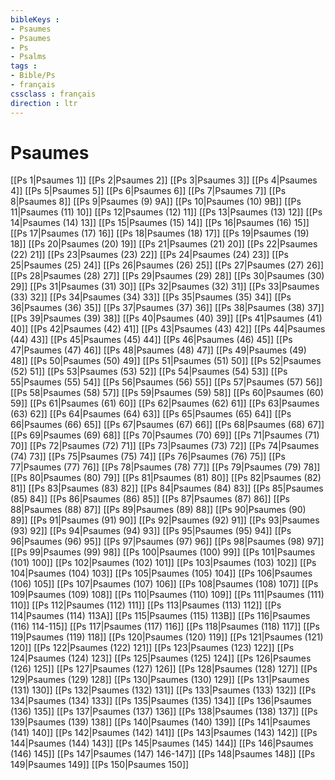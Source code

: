 ```yaml
---
bibleKeys : 
- Psaumes
- Psaumes
- Ps
- Psalms
tags : 
- Bible/Ps
- français
cssclass : français
direction : ltr
---
```


# Psaumes

[[Ps 1|Psaumes 1]]
[[Ps 2|Psaumes 2]]
[[Ps 3|Psaumes 3]]
[[Ps 4|Psaumes 4]]
[[Ps 5|Psaumes 5]]
[[Ps 6|Psaumes 6]]
[[Ps 7|Psaumes 7]]
[[Ps 8|Psaumes 8]]
[[Ps 9|Psaumes (9) 9A]]
[[Ps 10|Psaumes (10) 9B]]
[[Ps 11|Psaumes (11) 10]]
[[Ps 12|Psaumes (12) 11]]
[[Ps 13|Psaumes (13) 12]]
[[Ps 14|Psaumes (14) 13]]
[[Ps 15|Psaumes (15) 14]]
[[Ps 16|Psaumes (16) 15]]
[[Ps 17|Psaumes (17) 16]]
[[Ps 18|Psaumes (18) 17]]
[[Ps 19|Psaumes (19) 18]]
[[Ps 20|Psaumes (20) 19]]
[[Ps 21|Psaumes (21) 20]]
[[Ps 22|Psaumes (22) 21]]
[[Ps 23|Psaumes (23) 22]]
[[Ps 24|Psaumes (24) 23]]
[[Ps 25|Psaumes (25) 24]]
[[Ps 26|Psaumes (26) 25]]
[[Ps 27|Psaumes (27) 26]]
[[Ps 28|Psaumes (28) 27]]
[[Ps 29|Psaumes (29) 28]]
[[Ps 30|Psaumes (30) 29]]
[[Ps 31|Psaumes (31) 30]]
[[Ps 32|Psaumes (32) 31]]
[[Ps 33|Psaumes (33) 32]]
[[Ps 34|Psaumes (34) 33]]
[[Ps 35|Psaumes (35) 34]]
[[Ps 36|Psaumes (36) 35]]
[[Ps 37|Psaumes (37) 36]]
[[Ps 38|Psaumes (38) 37]]
[[Ps 39|Psaumes (39) 38]]
[[Ps 40|Psaumes (40) 39]]
[[Ps 41|Psaumes (41) 40]]
[[Ps 42|Psaumes (42) 41]]
[[Ps 43|Psaumes (43) 42]]
[[Ps 44|Psaumes (44) 43]]
[[Ps 45|Psaumes (45) 44]]
[[Ps 46|Psaumes (46) 45]]
[[Ps 47|Psaumes (47) 46]]
[[Ps 48|Psaumes (48) 47]]
[[Ps 49|Psaumes (49) 48]]
[[Ps 50|Psaumes (50) 49]]
[[Ps 51|Psaumes (51) 50]]
[[Ps 52|Psaumes (52) 51]]
[[Ps 53|Psaumes (53) 52]]
[[Ps 54|Psaumes (54) 53]]
[[Ps 55|Psaumes (55) 54]]
[[Ps 56|Psaumes (56) 55]]
[[Ps 57|Psaumes (57) 56]]
[[Ps 58|Psaumes (58) 57]]
[[Ps 59|Psaumes (59) 58]]
[[Ps 60|Psaumes (60) 59]]
[[Ps 61|Psaumes (61) 60]]
[[Ps 62|Psaumes (62) 61]]
[[Ps 63|Psaumes (63) 62]]
[[Ps 64|Psaumes (64) 63]]
[[Ps 65|Psaumes (65) 64]]
[[Ps 66|Psaumes (66) 65]]
[[Ps 67|Psaumes (67) 66]]
[[Ps 68|Psaumes (68) 67]]
[[Ps 69|Psaumes (69) 68]]
[[Ps 70|Psaumes (70) 69]]
[[Ps 71|Psaumes (71) 70]]
[[Ps 72|Psaumes (72) 71]]
[[Ps 73|Psaumes (73) 72]]
[[Ps 74|Psaumes (74) 73]]
[[Ps 75|Psaumes (75) 74]]
[[Ps 76|Psaumes (76) 75]]
[[Ps 77|Psaumes (77) 76]]
[[Ps 78|Psaumes (78) 77]]
[[Ps 79|Psaumes (79) 78]]
[[Ps 80|Psaumes (80) 79]]
[[Ps 81|Psaumes (81) 80]]
[[Ps 82|Psaumes (82) 81]]
[[Ps 83|Psaumes (83) 82]]
[[Ps 84|Psaumes (84) 83]]
[[Ps 85|Psaumes (85) 84]]
[[Ps 86|Psaumes (86) 85]]
[[Ps 87|Psaumes (87) 86]]
[[Ps 88|Psaumes (88) 87]]
[[Ps 89|Psaumes (89) 88]]
[[Ps 90|Psaumes (90) 89]]
[[Ps 91|Psaumes (91) 90]]
[[Ps 92|Psaumes (92) 91]]
[[Ps 93|Psaumes (93) 92]]
[[Ps 94|Psaumes (94) 93]]
[[Ps 95|Psaumes (95) 94]]
[[Ps 96|Psaumes (96) 95]]
[[Ps 97|Psaumes (97) 96]]
[[Ps 98|Psaumes (98) 97]]
[[Ps 99|Psaumes (99) 98]]
[[Ps 100|Psaumes (100) 99]]
[[Ps 101|Psaumes (101) 100]]
[[Ps 102|Psaumes (102) 101]]
[[Ps 103|Psaumes (103) 102]]
[[Ps 104|Psaumes (104) 103]]
[[Ps 105|Psaumes (105) 104]]
[[Ps 106|Psaumes (106) 105]]
[[Ps 107|Psaumes (107) 106]]
[[Ps 108|Psaumes (108) 107]]
[[Ps 109|Psaumes (109) 108]]
[[Ps 110|Psaumes (110) 109]]
[[Ps 111|Psaumes (111) 110]]
[[Ps 112|Psaumes (112) 111]]
[[Ps 113|Psaumes (113) 112]]
[[Ps 114|Psaumes (114) 113A]]
[[Ps 115|Psaumes (115) 113B]]
[[Ps 116|Psaumes (116) 114-115]]
[[Ps 117|Psaumes (117) 116]]
[[Ps 118|Psaumes (118) 117]]
[[Ps 119|Psaumes (119) 118]]
[[Ps 120|Psaumes (120) 119]]
[[Ps 121|Psaumes (121) 120]]
[[Ps 122|Psaumes (122) 121]]
[[Ps 123|Psaumes (123) 122]]
[[Ps 124|Psaumes (124) 123]]
[[Ps 125|Psaumes (125) 124]]
[[Ps 126|Psaumes (126) 125]]
[[Ps 127|Psaumes (127) 126]]
[[Ps 128|Psaumes (128) 127]]
[[Ps 129|Psaumes (129) 128]]
[[Ps 130|Psaumes (130) 129]]
[[Ps 131|Psaumes (131) 130]]
[[Ps 132|Psaumes (132) 131]]
[[Ps 133|Psaumes (133) 132]]
[[Ps 134|Psaumes (134) 133]]
[[Ps 135|Psaumes (135) 134]]
[[Ps 136|Psaumes (136) 135]]
[[Ps 137|Psaumes (137) 136]]
[[Ps 138|Psaumes (138) 137]]
[[Ps 139|Psaumes (139) 138]]
[[Ps 140|Psaumes (140) 139]]
[[Ps 141|Psaumes (141) 140]]
[[Ps 142|Psaumes (142) 141]]
[[Ps 143|Psaumes (143) 142]]
[[Ps 144|Psaumes (144) 143]]
[[Ps 145|Psaumes (145) 144]]
[[Ps 146|Psaumes (146) 145]]
[[Ps 147|Psaumes (147) 146-147]]
[[Ps 148|Psaumes 148]]
[[Ps 149|Psaumes 149]]
[[Ps 150|Psaumes 150]]
